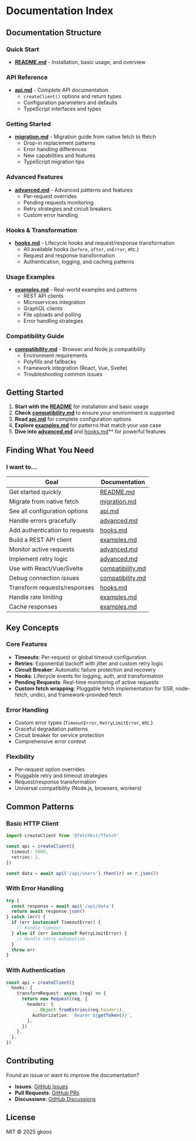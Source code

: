 # Documentation Index

## **Documentation Structure**

### **Quick Start**

- **[README.md](../README.md)** - Installation, basic usage, and overview

### **API Reference**

- **[api.md](./api.md)** - Complete API documentation
  - `createClient()` options and return types
  - Configuration parameters and defaults
  - TypeScript interfaces and types

### **Getting Started**

- **[migration.md](./migration.md)** - Migration guide from native fetch to ffetch
  - Drop-in replacement patterns
  - Error handling differences
  - New capabilities and features
  - TypeScript migration tips

### **Advanced Features**

- **[advanced.md](./advanced.md)** - Advanced patterns and features
  - Per-request overrides
  - Pending requests monitoring
  - Retry strategies and circuit breakers
  - Custom error handling

### **Hooks & Transformation**

- **[hooks.md](./hooks.md)** - Lifecycle hooks and request/response transformation
  - All available hooks (`before`, `after`, `onError`, etc.)
  - Request and response transformation
  - Authentication, logging, and caching patterns

### **Usage Examples**

- **[examples.md](./examples.md)** - Real-world examples and patterns
  - REST API clients
  - Microservices integration
  - GraphQL clients
  - File uploads and polling
  - Error handling strategies

### **Compatibility Guide**

- **[compatibility.md](./compatibility.md)** - Browser and Node.js compatibility
  - Environment requirements
  - Polyfills and fallbacks
  - Framework integration (React, Vue, Svelte)
  - Troubleshooting common issues

## **Getting Started**

1. **Start with the [README](../README.md)** for installation and basic usage
2. **Check [compatibility.md](./compatibility.md)** to ensure your environment is supported
3. **Read [api.md](./api.md)** for complete configuration options
4. **Explore [examples.md](./examples.md)** for patterns that match your use case
5. **Dive into [advanced.md](./advanced.md)** and [hooks.md](./hooks.md)\*\* for powerful features

## **Finding What You Need**

### **I want to...**

| Goal                           | Documentation                                                |
| ------------------------------ | ------------------------------------------------------------ |
| Get started quickly            | [README.md](../README.md)                                    |
| Migrate from native fetch      | [migration.md](./migration.md)                               |
| See all configuration options  | [api.md](./api.md)                                           |
| Handle errors gracefully       | [advanced.md](./advanced.md#custom-error-handling)           |
| Add authentication to requests | [hooks.md](./hooks.md#authentication)                        |
| Build a REST API client        | [examples.md](./examples.md#rest-api-client)                 |
| Monitor active requests        | [advanced.md](./advanced.md#pending-requests-monitoring)     |
| Implement retry logic          | [advanced.md](./advanced.md#retry-strategies-and-backoff)    |
| Use with React/Vue/Svelte      | [compatibility.md](./compatibility.md#framework-integration) |
| Debug connection issues        | [compatibility.md](./compatibility.md#troubleshooting)       |
| Transform requests/responses   | [hooks.md](./hooks.md#requestresponse-transformation)        |
| Handle rate limiting           | [examples.md](./examples.md#rate-limiting-and-backpressure)  |
| Cache responses                | [examples.md](./examples.md#caching-with-ttl)                |

## **Key Concepts**

### **Core Features**

- **Timeouts**: Per-request or global timeout configuration
- **Retries**: Exponential backoff with jitter and custom retry logic
- **Circuit Breaker**: Automatic failure protection and recovery
- **Hooks**: Lifecycle events for logging, auth, and transformation
- **Pending Requests**: Real-time monitoring of active requests
- **Custom fetch wrapping**: Pluggable fetch implementation for SSR, node-fetch, undici, and framework-provided fetch

### **Error Handling**

- Custom error types (`TimeoutError`, `RetryLimitError`, etc.)
- Graceful degradation patterns
- Circuit breaker for service protection
- Comprehensive error context

### **Flexibility**

- Per-request option overrides
- Pluggable retry and timeout strategies
- Request/response transformation
- Universal compatibility (Node.js, browsers, workers)

## **Common Patterns**

### **Basic HTTP Client**

```typescript
import createClient from '@fetchkit/ffetch'

const api = createClient({
  timeout: 5000,
  retries: 2,
})

const data = await api('/api/users').then((r) => r.json())
```

### **With Error Handling**

```typescript
try {
  const response = await api('/api/data')
  return await response.json()
} catch (err) {
  if (err instanceof TimeoutError) {
    // Handle timeout
  } else if (err instanceof RetryLimitError) {
    // Handle retry exhaustion
  }
  throw err
}
```

### **With Authentication**

```typescript
const api = createClient({
  hooks: {
    transformRequest: async (req) => {
      return new Request(req, {
        headers: {
          ...Object.fromEntries(req.headers),
          Authorization: `Bearer ${getToken()}`,
        },
      })
    },
  },
})
```

## **Contributing**

Found an issue or want to improve the documentation?

- **Issues**: [GitHub Issues](https://github.com/fetch-kit/ffetch/issues)
- **Pull Requests**: [GitHub PRs](https://github.com/fetch-kit/ffetch/pulls)
- **Discussions**: [GitHub Discussions](https://github.com/fetch-kit/ffetch/discussions)

## **License**

MIT © 2025 gkoos
